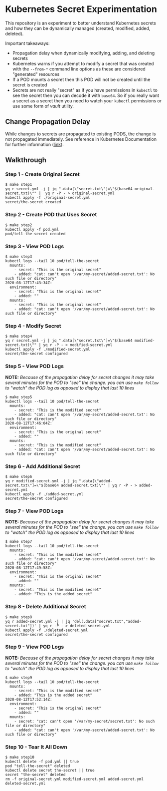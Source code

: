 # Kubernetes Secret Experimentation
This repository is an experiment to better understand Kubernetes secrets and how
they can be dynamically managed (created, modified, added, deleted).

Important takeaways:
- Propagation delay when dynamically modifying, adding, and deleting secrets
- Kubernetes warns if you attempt to modify a secret that was created with the
`--from-*` command line options as these are considered "generated" resources
- If a POD mounts a secret then this POD will not be created until the secret
is created
- Secrets are not really "secret" as if you have permissions in `kubectl` to
see the secret then you can decode it with `base64`. So if you really want a
secret as a secret then you need to watch your `kubectl` permissions or use
some form of _vault_ utility.

## Change Propagation Delay
While changes to secrets are propagated to existing PODS, the change is not
propagated immediately. See reference in Kubernetes Documentation for further
information ([link](https://kubernetes.io/docs/concepts/configuration/secret/#mounted-secrets-are-updated-automatically])).

## Walkthrough

### Step 1 - Create Original Secret
```console
$ make step1
yq r secret.yml -j | jq ".data[\"secret.txt\"]=\"$(base64 original-secret.txt)\"" |  yq r -P - > original-secret.yml
kubectl apply -f ./original-secret.yml
secret/the-secret created
```

### Step 2 - Create POD that Uses Secret
```console
$ make step2
kubectl apply -f pod.yml
pod/tell-the-secret created
```

### Step 3 - View POD Logs
```console
$ make step3
kubectl logs --tail 10 pod/tell-the-secret
  mounts:
    - secret: "This is the original secret"
    - added: "cat: can't open '/var/my-secret/added-secret.txt': No such file or directory"
2020-08-12T17:43:34Z:
  environment:
    - secret: "This is the original secret"
    - added: ""
  mounts:
    - secret: "This is the original secret"
    - added: "cat: can't open '/var/my-secret/added-secret.txt': No such file or directory"
```

### Step 4 - Modify Secret
```console
$ make step4
yq r secret.yml -j | jq ".data[\"secret.txt\"]=\"$(base64 modified-secret.txt)\"" | yq r -P - > modified-secret.yml
kubectl apply -f ./modified-secret.yml
secret/the-secret configured
```

### Step 5 - View POD Logs
**NOTE:** _Because of the propagation delay for secret changes it may take
several minutes for the POD to "see" the change. you can use `make follow` to
"watch" the POD log as opposed to display that last 10 lines_

```console
$ make step5
kubectl logs --tail 10 pod/tell-the-secret
  mounts:
    - secret: "This is the modified secret"
    - added: "cat: can't open '/var/my-secret/added-secret.txt': No such file or directory"
2020-08-12T17:46:04Z:
  environment:
    - secret: "This is the original secret"
    - added: ""
  mounts:
    - secret: "This is the modified secret"
    - added: "cat: can't open '/var/my-secret/added-secret.txt': No such file or directory"
```

### Step 6 - Add Additional Secret
```console
$ make step6
yq r modified-secret.yml -j | jq ".data[\"added-secret.txt\"]=\"$(base64 added-secret.txt)\"" | yq r -P - > added-secret.yml
kubectl apply -f ./added-secret.yml
secret/the-secret configured
```

### Step 7 - View POD Logs
**NOTE:** _Because of the propagation delay for secret changes it may take
several minutes for the POD to "see" the change. you can use `make follow` to
"watch" the POD log as opposed to display that last 10 lines_

```console
$ make step7
kubectl logs --tail 10 pod/tell-the-secret
  mounts:
    - secret: "This is the modified secret"
    - added: "cat: can't open '/var/my-secret/added-secret.txt': No such file or directory"
2020-08-12T17:49:58Z:
  environment:
    - secret: "This is the original secret"
    - added: ""
  mounts:
    - secret: "This is the modified secret"
    - added: "This is the added secret"
```

### Step 8 - Delete Additional Secret
```console
$ make step8
yq r added-secret.yml -j | jq 'del(.data["secret.txt","added-secret.txt"])' | yq r -P - > deleted-secret.yml
kubectl apply -f ./deleted-secret.yml
secret/the-secret configured
```

### Step 9 - View POD Logs
**NOTE:** _Because of the propagation delay for secret changes it may take
several minutes for the POD to "see" the change. you can use `make follow` to
"watch" the POD log as opposed to display that last 10 lines_

```console
$ make step9
kubectl logs --tail 10 pod/tell-the-secret
  mounts:
    - secret: "This is the modified secret"
    - added: "This is the added secret"
2020-08-12T17:52:14Z:
  environment:
    - secret: "This is the original secret"
    - added: ""
  mounts:
    - secret: "cat: can't open '/var/my-secret/secret.txt': No such file or directory"
    - added: "cat: can't open '/var/my-secret/added-secret.txt': No such file or directory"
```

### Step 10 - Tear It All Down
```console
$ make step10
kubectl delete -f pod.yml || true
pod "tell-the-secret" deleted
kubectl delete secret the-secret || true
secret "the-secret" deleted
rm -f original-secret.yml modified-secret.yml added-secret.yml deleted-secret.yml
```
